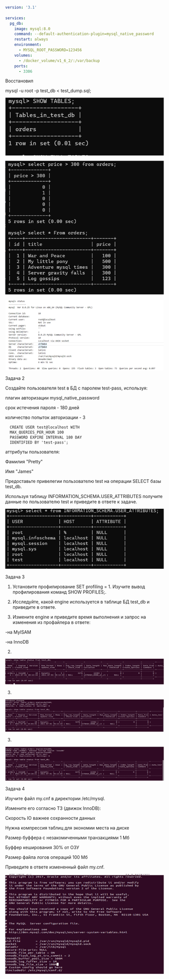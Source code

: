 ```yml
version: '3.1'

services:
  pg_db:
    image: mysql:8.0
    command: --default-authentication-plugin=mysql_native_password
    restart: always
    environment:
      - MYSQL_ROOT_PASSWORD=123456
    volumes:
      - /docker_volume/v1_6_2/:/var/backup
    ports:
      - 3306
```

Восстановил 

mysql -u root -p test_db < test_dump.sql;

![alt tag](https://github.com/avo1yanskiy/devops-netology/blob/main/virt-homeworks/image/Screenshot_41.png " restor")

![alt tag](https://github.com/avo1yanskiy/devops-netology/blob/main/virt-homeworks/image/Screenshot_1.png " price")

![alt tag](https://github.com/avo1yanskiy/devops-netology/blob/main/virt-homeworks/image/Screenshot_3.png " status")



Задача 2

Создайте пользователя test в БД c паролем test-pass, используя:

плагин авторизации mysql_native_password

срок истечения пароля - 180 дней

количество попыток авторизации - 3

    
      CREATE USER test@localhost WITH
      MAX_QUERIES_PER_HOUR 100
      PASSWORD EXPIRE INTERVAL 180 DAY 
      IDENTIFIED BY 'test-pass';






аттрибуты пользователя:

Фамилия "Pretty"

Имя "James"

Предоставьте привелегии пользователю test на операции SELECT базы test_db.

Используя таблицу INFORMATION_SCHEMA.USER_ATTRIBUTES получите данные по пользователю test и приведите в ответе к задаче.

![alt tag](https://github.com/avo1yanskiy/devops-netology/blob/main/virt-homeworks/image/Screenshot_2.png " status")



Задача 3

1. Установите профилирование SET profiling = 1. Изучите вывод профилирования команд SHOW PROFILES;.

2. Исследуйте, какой engine используется в таблице БД test_db и приведите в ответе.

3. Измените engine и приведите время выполнения и запрос на изменения из профайлера в ответе:

-на MyISAM

-на InnoDB


2. 

![alt tag](https://github.com/avo1yanskiy/devops-netology/blob/main/virt-homeworks/image/6_3_ingen.png "engine")

3. 

![alt tag](https://github.com/avo1yanskiy/devops-netology/blob/main/virt-homeworks/image/change_MYI.png "change_MYI")

3. 

![alt tag](https://github.com/avo1yanskiy/devops-netology/blob/main/virt-homeworks/image/change_inno.png "change_inno")


Задача 4

Изучите файл my.cnf в директории /etc/mysql.

Измените его согласно ТЗ (движок InnoDB):

Скорость IO важнее сохранности данных

Нужна компрессия таблиц для экономии места на диске

Размер буффера с незакомиченными транзакциями 1 Мб

Буффер кеширования 30% от ОЗУ

Размер файла логов операций 100 Мб

Приведите в ответе измененный файл my.cnf.


![alt tag](https://github.com/avo1yanskiy/devops-netology/blob/main/virt-homeworks/image/my.png "my")